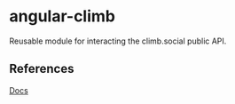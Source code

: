 # angular-climb

Reusable module for interacting the climb.social public API.

## References

[Docs](http://docs.climb.social/)
